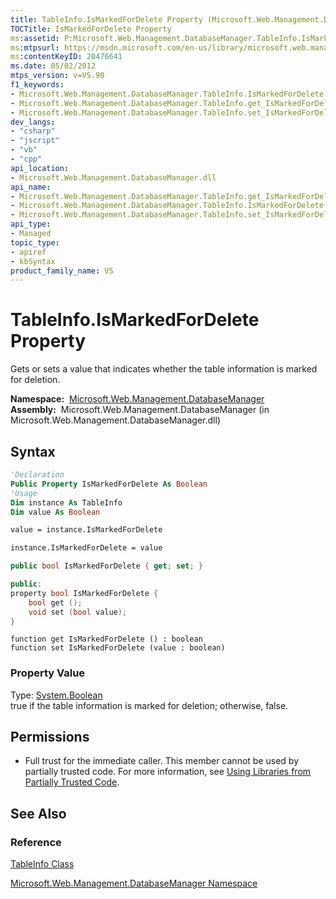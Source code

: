 ```yaml
---
title: TableInfo.IsMarkedForDelete Property (Microsoft.Web.Management.DatabaseManager)
TOCTitle: IsMarkedForDelete Property
ms:assetid: P:Microsoft.Web.Management.DatabaseManager.TableInfo.IsMarkedForDelete
ms:mtpsurl: https://msdn.microsoft.com/en-us/library/microsoft.web.management.databasemanager.tableinfo.ismarkedfordelete(v=VS.90)
ms:contentKeyID: 20476641
ms.date: 05/02/2012
mtps_version: v=VS.90
f1_keywords:
- Microsoft.Web.Management.DatabaseManager.TableInfo.IsMarkedForDelete
- Microsoft.Web.Management.DatabaseManager.TableInfo.get_IsMarkedForDelete
- Microsoft.Web.Management.DatabaseManager.TableInfo.set_IsMarkedForDelete
dev_langs:
- "csharp"
- "jscript"
- "vb"
- "cpp"
api_location:
- Microsoft.Web.Management.DatabaseManager.dll
api_name:
- Microsoft.Web.Management.DatabaseManager.TableInfo.get_IsMarkedForDelete
- Microsoft.Web.Management.DatabaseManager.TableInfo.IsMarkedForDelete
- Microsoft.Web.Management.DatabaseManager.TableInfo.set_IsMarkedForDelete
api_type:
- Managed
topic_type:
- apiref
- kbSyntax
product_family_name: VS
---
```


# TableInfo.IsMarkedForDelete Property

Gets or sets a value that indicates whether the table information is marked for deletion.

**Namespace:**  [Microsoft.Web.Management.DatabaseManager](microsoft-web-management-databasemanager-namespace.md)  
**Assembly:**  Microsoft.Web.Management.DatabaseManager (in Microsoft.Web.Management.DatabaseManager.dll)

## Syntax

```vb
'Declaration
Public Property IsMarkedForDelete As Boolean
'Usage
Dim instance As TableInfo
Dim value As Boolean

value = instance.IsMarkedForDelete

instance.IsMarkedForDelete = value
```

```csharp
public bool IsMarkedForDelete { get; set; }
```

```cpp
public:
property bool IsMarkedForDelete {
    bool get ();
    void set (bool value);
}
```

```jscript
function get IsMarkedForDelete () : boolean
function set IsMarkedForDelete (value : boolean)
```

### Property Value

Type: [System.Boolean](https://msdn.microsoft.com/library/a28wyd50)  
true if the table information is marked for deletion; otherwise, false.  

## Permissions

  - Full trust for the immediate caller. This member cannot be used by partially trusted code. For more information, see [Using Libraries from Partially Trusted Code](https://msdn.microsoft.com/library/8skskf63).

## See Also

### Reference

[TableInfo Class](tableinfo-class-microsoft-web-management-databasemanager.md)

[Microsoft.Web.Management.DatabaseManager Namespace](microsoft-web-management-databasemanager-namespace.md)

